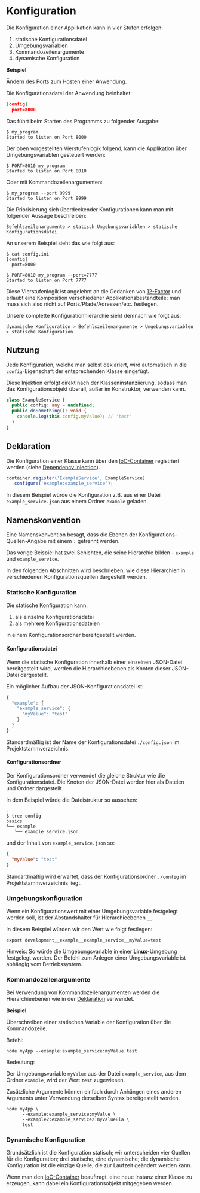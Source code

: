 # Konfiguration

Die Konfiguration einer Applikation kann in vier Stufen erfolgen:

1. statische Konfigurationsdatei
2. Umgebungsvariablen
3. Kommandozeilenargumente
4. dynamische Konfiguration

**Beispiel**

Ändern des Ports zum Hosten einer Anwendung.

Die Konfigurationsdatei der Anwendung beinhaltet:

```json
[config]
  port=8000
```

Das führt beim Starten des Programms zu folgender Ausgabe:

```
$ my_program
Started to listen on Port 8000
```

Der oben vorgestellten Vierstufenlogik folgend, kann die Applikation über
Umgebungsvariablen gesteuert werden:

```
$ PORT=8010 my_program
Started to listen on Port 8010
```

Oder mit Kommandozeilenargumenten:

```
$ my_program --port 9999
Started to listen on Port 9999
```

Die Priorisierung sich überdeckender Konfigurationen kann man mit folgender Aussage beschreiben:

`Befehlszeilenargumente > statisch Umgebungsvariablen > statische Konfigurationsdatei`

An unserem Beispiel sieht das wie folgt aus:

```
$ cat config.ini
[config]
  port=8000

$ PORT=8010 my_program --port=7777
Started to listen on Port 7777
```

Diese Vierstufenlogik ist angelehnt an die Gedanken von
[12-Factor](https://12factor.net/de/config) und erlaubt eine Komposition
verschiedener Applikationsbestandteile; man muss sich also nicht auf
Ports/Pfade/Adressen/etc. festlegen.

Unsere komplette Konfigurationhierarchie sieht demnach wie folgt aus:

`dynamische Konfiguration > Befehlszeilenargumente > Umgebungsvariablen > statische Konfiguration`

## Nutzung

Jede Konfiguration, welche man selbst deklariert, wird automatisch in die
`config`-Eigenschaft der entsprechenden Klasse eingefügt.

Diese Injektion erfolgt direkt nach der Klasseninstanziierung, sodass man das
Konfigurationsobjekt überall, außer im Konstruktor, verwenden kann.

```typescript
class ExampleService {
  public config: any = undefined;
  public doSomething(): void {
    console.log(this.config.myValue); // 'test'
  }
}
```

## Deklaration

Die Konfiguration einer Klasse kann über den
[IoC-Container](../../../GLOSSARY.md#ioc) registriert werden (siehe
[Dependency Injection](../module-interaction/dependency-injection.md)).

```typescript
container.register('ExampleService', ExampleService)
  .configure('example:example_service');
```

In diesem Beispiel würde die Konfiguration z.B. aus einer Datei
`example_service.json` aus einem Ordner `example` geladen.

## Namenskonvention

Eine Namenskonvention besagt, dass die Ebenen der Konfigurations-Quellen-Angabe
mit einem `:` getrennt werden.

Das vorige Beispiel hat zwei Schichten, die seine Hierarchie bilden -
`example` und `example_service`.

In den folgenden Abschnitten wird beschrieben, wie diese Hierarchien in
verschiedenen Konfigurationsquellen dargestellt werden.

### Statische Konfiguration

Die statische Konfiguration kann:

1. als einzelne Konfigurationsdatei
1. als mehrere Konfigurationsdateien

in einem Konfigurationsordner bereitgestellt werden.

#### Konfigurationsdatei

Wenn die statische Konfiguration innerhalb einer einzelnen JSON-Datei
bereitgestellt wird, werden die Hierarchieebenen als Knoten dieser JSON-Datei
dargestellt.

Ein möglicher Aufbau der JSON-Konfigurationsdatei ist:

```javascript
{
  "example": {
    "example_service": {
      "myValue": "test"
    }
  }
}
```

Standardmäßig ist der Name der Konfigurationsdatei `./config.json` im
Projektstammverzeichnis.

#### Konfigurationsordner

Der Konfigurationsordner verwendet die gleiche Struktur wie die
Konfigurationsdatei. Die Knoten der JSON-Datei werden hier als Dateien und
Ordner dargestellt.

In dem Beispiel würde die Dateistruktur so aussehen:

```
.
$ tree config
basics
└── example
   └── example_service.json
```

und der Inhalt von `example_service.json` so:

```json
{
  "myValue": "test"
}
```

Standardmäßig wird erwartet, dass der Konfigurationsordner `./config` im
Projektstammverzeichnis liegt.

### Umgebungskonfiguration

Wenn ein Konfigurationswert mit einer Umgebungsvariable festgelegt werden soll,
ist der Abstandshalter für Hierarchieebenen `__`.

In diesem Beispiel würden wir den Wert wie folgt festlegen:

```
export development__example__example_service__myValue=test
```

Hinweis: So würde die Umgebungsvariable in einer **Linux**-Umgebung festgelegt
werden. Der Befehl zum Anlegen einer Umgebungsvariable ist abhängig vom
Betriebssystem.

### Kommandozeilenargumente

Bei Verwendung von Kommandozeilenargumenten werden die Hierarchieebenen wie in
der [Deklaration](#Deklaration) verwendet.

**Beispiel**

Überschreiben einer statischen Variable der Konfiguration über die Kommandozeile.

Befehl:

```
node myApp --example:example_service:myValue test
```

Bedeutung:

Der Umgebungsvariable `myValue` aus der Datei `example_service`,
aus dem Ordner `example`, wird der Wert `test` zugewiesen.

Zusätzliche Argumente können einfach durch Anhängen eines anderen Arguments
unter Verwendung derselben Syntax bereitgestellt werden.

```
node myApp \
      --example:example_service:myValue \
      --example2:example_service2:myValueBla \
      test
```

### Dynamische Konfiguration

Grundsätzlich ist die Konfiguration statisch; wir unterscheiden vier Quellen für
die Konfiguration; drei statische, eine dynamische; die dynamische Konfiguration
ist die einzige Quelle, die zur Laufzeit geändert werden kann.

Wenn man den [IoC-Container](../../../GLOSSARY.md#ioc) beauftragt, eine
neue Instanz einer Klasse zu erzeugen, kann dabei ein Konfigurationsobjekt
mitgegeben werden.
